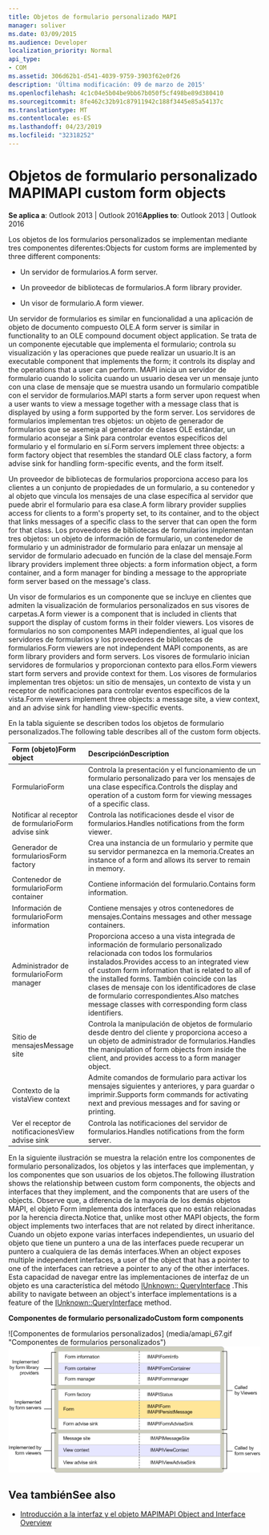 ```yaml
---
title: Objetos de formulario personalizado MAPI
manager: soliver
ms.date: 03/09/2015
ms.audience: Developer
localization_priority: Normal
api_type:
- COM
ms.assetid: 306d62b1-d541-4039-9759-3903f62e0f26
description: 'Última modificación: 09 de marzo de 2015'
ms.openlocfilehash: 4c1c04e5b04be9bb67b050f5cf498be89d380410
ms.sourcegitcommit: 8fe462c32b91c87911942c188f3445e85a54137c
ms.translationtype: MT
ms.contentlocale: es-ES
ms.lasthandoff: 04/23/2019
ms.locfileid: "32318252"
---
```

# <a name="mapi-custom-form-objects"></a><span data-ttu-id="2695a-103">Objetos de formulario personalizado MAPI</span><span class="sxs-lookup"><span data-stu-id="2695a-103">MAPI custom form objects</span></span>
  
<span data-ttu-id="2695a-104">**Se aplica a**: Outlook 2013 | Outlook 2016</span><span class="sxs-lookup"><span data-stu-id="2695a-104">**Applies to**: Outlook 2013 | Outlook 2016</span></span> 
  
<span data-ttu-id="2695a-105">Los objetos de los formularios personalizados se implementan mediante tres componentes diferentes:</span><span class="sxs-lookup"><span data-stu-id="2695a-105">Objects for custom forms are implemented by three different components:</span></span>
  
- <span data-ttu-id="2695a-106">Un servidor de formularios.</span><span class="sxs-lookup"><span data-stu-id="2695a-106">A form server.</span></span>
    
- <span data-ttu-id="2695a-107">Un proveedor de bibliotecas de formularios.</span><span class="sxs-lookup"><span data-stu-id="2695a-107">A form library provider.</span></span>
    
- <span data-ttu-id="2695a-108">Un visor de formulario.</span><span class="sxs-lookup"><span data-stu-id="2695a-108">A form viewer.</span></span>
    
<span data-ttu-id="2695a-109">Un servidor de formularios es similar en funcionalidad a una aplicación de objeto de documento compuesto OLE.</span><span class="sxs-lookup"><span data-stu-id="2695a-109">A form server is similar in functionality to an OLE compound document object application.</span></span> <span data-ttu-id="2695a-110">Se trata de un componente ejecutable que implementa el formulario; controla su visualización y las operaciones que puede realizar un usuario.</span><span class="sxs-lookup"><span data-stu-id="2695a-110">It is an executable component that implements the form; it controls its display and the operations that a user can perform.</span></span> <span data-ttu-id="2695a-111">MAPI inicia un servidor de formulario cuando lo solicita cuando un usuario desea ver un mensaje junto con una clase de mensaje que se muestra usando un formulario compatible con el servidor de formularios.</span><span class="sxs-lookup"><span data-stu-id="2695a-111">MAPI starts a form server upon request when a user wants to view a message together with a message class that is displayed by using a form supported by the form server.</span></span> <span data-ttu-id="2695a-112">Los servidores de formularios implementan tres objetos: un objeto de generador de formularios que se asemeja al generador de clases OLE estándar, un formulario aconsejar a Sink para controlar eventos específicos del formulario y el formulario en sí.</span><span class="sxs-lookup"><span data-stu-id="2695a-112">Form servers implement three objects: a form factory object that resembles the standard OLE class factory, a form advise sink for handling form-specific events, and the form itself.</span></span> 
  
<span data-ttu-id="2695a-113">Un proveedor de bibliotecas de formularios proporciona acceso para los clientes a un conjunto de propiedades de un formulario, a su contenedor y al objeto que vincula los mensajes de una clase específica al servidor que puede abrir el formulario para esa clase.</span><span class="sxs-lookup"><span data-stu-id="2695a-113">A form library provider supplies access for clients to a form's property set, to its container, and to the object that links messages of a specific class to the server that can open the form for that class.</span></span> <span data-ttu-id="2695a-114">Los proveedores de bibliotecas de formularios implementan tres objetos: un objeto de información de formulario, un contenedor de formulario y un administrador de formulario para enlazar un mensaje al servidor de formulario adecuado en función de la clase del mensaje.</span><span class="sxs-lookup"><span data-stu-id="2695a-114">Form library providers implement three objects: a form information object, a form container, and a form manager for binding a message to the appropriate form server based on the message's class.</span></span>
  
<span data-ttu-id="2695a-115">Un visor de formularios es un componente que se incluye en clientes que admiten la visualización de formularios personalizados en sus visores de carpetas.</span><span class="sxs-lookup"><span data-stu-id="2695a-115">A form viewer is a component that is included in clients that support the display of custom forms in their folder viewers.</span></span> <span data-ttu-id="2695a-116">Los visores de formularios no son componentes MAPI independientes, al igual que los servidores de formularios y los proveedores de bibliotecas de formularios.</span><span class="sxs-lookup"><span data-stu-id="2695a-116">Form viewers are not independent MAPI components, as are form library providers and form servers.</span></span> <span data-ttu-id="2695a-117">Los visores de formulario inician servidores de formularios y proporcionan contexto para ellos.</span><span class="sxs-lookup"><span data-stu-id="2695a-117">Form viewers start form servers and provide context for them.</span></span> <span data-ttu-id="2695a-118">Los visores de formularios implementan tres objetos: un sitio de mensajes, un contexto de vista y un receptor de notificaciones para controlar eventos específicos de la vista.</span><span class="sxs-lookup"><span data-stu-id="2695a-118">Form viewers implement three objects: a message site, a view context, and an advise sink for handling view-specific events.</span></span>
  
<span data-ttu-id="2695a-119">En la tabla siguiente se describen todos los objetos de formulario personalizados.</span><span class="sxs-lookup"><span data-stu-id="2695a-119">The following table describes all of the custom form objects.</span></span> 
  
|<span data-ttu-id="2695a-120">**Form (objeto)**</span><span class="sxs-lookup"><span data-stu-id="2695a-120">**Form object**</span></span>|<span data-ttu-id="2695a-121">**Descripción**</span><span class="sxs-lookup"><span data-stu-id="2695a-121">**Description**</span></span>|
|:-----|:-----|
|<span data-ttu-id="2695a-122">Formulario</span><span class="sxs-lookup"><span data-stu-id="2695a-122">Form</span></span>  <br/> |<span data-ttu-id="2695a-123">Controla la presentación y el funcionamiento de un formulario personalizado para ver los mensajes de una clase específica.</span><span class="sxs-lookup"><span data-stu-id="2695a-123">Controls the display and operation of a custom form for viewing messages of a specific class.</span></span>  <br/> |
|<span data-ttu-id="2695a-124">Notificar al receptor de formulario</span><span class="sxs-lookup"><span data-stu-id="2695a-124">Form advise sink</span></span>  <br/> |<span data-ttu-id="2695a-125">Controla las notificaciones desde el visor de formularios.</span><span class="sxs-lookup"><span data-stu-id="2695a-125">Handles notifications from the form viewer.</span></span>  <br/> |
|<span data-ttu-id="2695a-126">Generador de formularios</span><span class="sxs-lookup"><span data-stu-id="2695a-126">Form factory</span></span>  <br/> |<span data-ttu-id="2695a-127">Crea una instancia de un formulario y permite que su servidor permanezca en la memoria.</span><span class="sxs-lookup"><span data-stu-id="2695a-127">Creates an instance of a form and allows its server to remain in memory.</span></span>  <br/> |
|<span data-ttu-id="2695a-128">Contenedor de formulario</span><span class="sxs-lookup"><span data-stu-id="2695a-128">Form container</span></span>  <br/> |<span data-ttu-id="2695a-129">Contiene información del formulario.</span><span class="sxs-lookup"><span data-stu-id="2695a-129">Contains form information.</span></span>  <br/> |
|<span data-ttu-id="2695a-130">Información de formulario</span><span class="sxs-lookup"><span data-stu-id="2695a-130">Form information</span></span>  <br/> |<span data-ttu-id="2695a-131">Contiene mensajes y otros contenedores de mensajes.</span><span class="sxs-lookup"><span data-stu-id="2695a-131">Contains messages and other message containers.</span></span>  <br/> |
|<span data-ttu-id="2695a-132">Administrador de formulario</span><span class="sxs-lookup"><span data-stu-id="2695a-132">Form manager</span></span>  <br/> |<span data-ttu-id="2695a-133">Proporciona acceso a una vista integrada de información de formulario personalizado relacionada con todos los formularios instalados.</span><span class="sxs-lookup"><span data-stu-id="2695a-133">Provides access to an integrated view of custom form information that is related to all of the installed forms.</span></span> <span data-ttu-id="2695a-134">También coincide con las clases de mensaje con los identificadores de clase de formulario correspondientes.</span><span class="sxs-lookup"><span data-stu-id="2695a-134">Also matches message classes with corresponding form class identifiers.</span></span>  <br/> |
|<span data-ttu-id="2695a-135">Sitio de mensajes</span><span class="sxs-lookup"><span data-stu-id="2695a-135">Message site</span></span>  <br/> |<span data-ttu-id="2695a-136">Controla la manipulación de objetos de formulario desde dentro del cliente y proporciona acceso a un objeto de administrador de formularios.</span><span class="sxs-lookup"><span data-stu-id="2695a-136">Handles the manipulation of form objects from inside the client, and provides access to a form manager object.</span></span>  <br/> |
|<span data-ttu-id="2695a-137">Contexto de la vista</span><span class="sxs-lookup"><span data-stu-id="2695a-137">View context</span></span>  <br/> |<span data-ttu-id="2695a-138">Admite comandos de formulario para activar los mensajes siguientes y anteriores, y para guardar o imprimir.</span><span class="sxs-lookup"><span data-stu-id="2695a-138">Supports form commands for activating next and previous messages and for saving or printing.</span></span>  <br/> |
|<span data-ttu-id="2695a-139">Ver el receptor de notificaciones</span><span class="sxs-lookup"><span data-stu-id="2695a-139">View advise sink</span></span>  <br/> |<span data-ttu-id="2695a-140">Controla las notificaciones del servidor de formularios.</span><span class="sxs-lookup"><span data-stu-id="2695a-140">Handles notifications from the form server.</span></span>  <br/> |
   
<span data-ttu-id="2695a-141">En la siguiente ilustración se muestra la relación entre los componentes de formulario personalizados, los objetos y las interfaces que implementan, y los componentes que son usuarios de los objetos.</span><span class="sxs-lookup"><span data-stu-id="2695a-141">The following illustration shows the relationship between custom form components, the objects and interfaces that they implement, and the components that are users of the objects.</span></span> <span data-ttu-id="2695a-142">Observe que, a diferencia de la mayoría de los demás objetos MAPI, el objeto Form implementa dos interfaces que no están relacionadas por la herencia directa.</span><span class="sxs-lookup"><span data-stu-id="2695a-142">Notice that, unlike most other MAPI objects, the form object implements two interfaces that are not related by direct inheritance.</span></span> <span data-ttu-id="2695a-143">Cuando un objeto expone varias interfaces independientes, un usuario del objeto que tiene un puntero a una de las interfaces puede recuperar un puntero a cualquiera de las demás interfaces.</span><span class="sxs-lookup"><span data-stu-id="2695a-143">When an object exposes multiple independent interfaces, a user of the object that has a pointer to one of the interfaces can retrieve a pointer to any of the other interfaces.</span></span> <span data-ttu-id="2695a-144">Esta capacidad de navegar entre las implementaciones de interfaz de un objeto es una característica del método [IUnknown:: QueryInterface](https://msdn.microsoft.com/library/54d5ff80-18db-43f2-b636-f93ac053146d%28Office.15%29.aspx) .</span><span class="sxs-lookup"><span data-stu-id="2695a-144">This ability to navigate between an object's interface implementations is a feature of the [IUnknown::QueryInterface](https://msdn.microsoft.com/library/54d5ff80-18db-43f2-b636-f93ac053146d%28Office.15%29.aspx) method.</span></span> 
  
<span data-ttu-id="2695a-145">**Componentes de formulario personalizado**</span><span class="sxs-lookup"><span data-stu-id="2695a-145">**Custom form components**</span></span>
  
<span data-ttu-id="2695a-146">![Componentes de formularios personalizados] (media/amapi_67.gif "Componentes de formularios personalizados")</span><span class="sxs-lookup"><span data-stu-id="2695a-146">![Custom form components](media/amapi_67.gif "Custom form components")</span></span>
  
## <a name="see-also"></a><span data-ttu-id="2695a-147">Vea también</span><span class="sxs-lookup"><span data-stu-id="2695a-147">See also</span></span>

- [<span data-ttu-id="2695a-148">Introducción a la interfaz y el objeto MAPI</span><span class="sxs-lookup"><span data-stu-id="2695a-148">MAPI Object and Interface Overview</span></span>](mapi-object-and-interface-overview.md)

